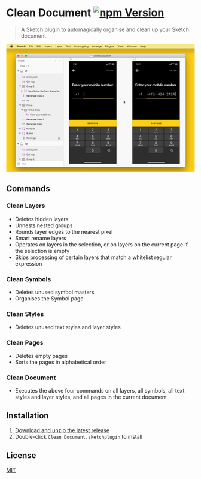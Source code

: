 # Clean Document [![npm Version](https://img.shields.io/npm/v/sketch-clean-document)](https://www.npmjs.com/package/sketch-clean-document)

> A Sketch plugin to automagically organise and clean up your Sketch document

![Clean Layers](media/clean-layers.gif)

## Commands

### Clean Layers

- Deletes hidden layers
- Unnests nested groups
- Rounds layer edges to the nearest pixel
- Smart rename layers
- Operates on layers in the selection, or on layers on the current page if the selection is empty
- Skips processing of certain layers that match a whitelist regular expression

### Clean Symbols

- Deletes unused symbol masters
- Organises the Symbol page

### Clean Styles

- Deletes unused text styles and layer styles

### Clean Pages

- Deletes empty pages
- Sorts the pages in alphabetical order

### Clean Document

- Executes the above four commands on all layers, all symbols, all text styles and layer styles, and all pages in the current document

## Installation

1. [Download and unzip the latest release](https://github.com/yuanqing/sketch-plugins/releases/download/sketch-clean-document-0.0.6/plugin.zip)
2. Double-click `Clean Document.sketchplugin` to install

## License

[MIT](LICENSE.md)
